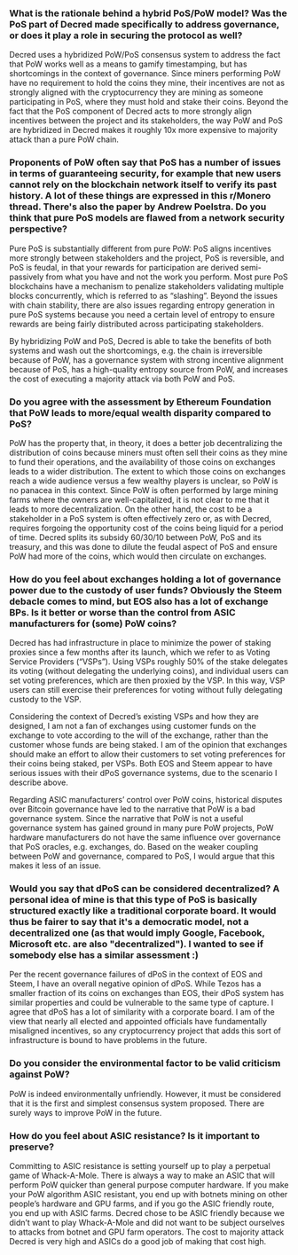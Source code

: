 ### What is the rationale behind a hybrid PoS/PoW model? Was the PoS part of Decred made specifically to address governance, or does it play a role in securing the protocol as well?

Decred uses a hybridized PoW/PoS consensus system to address the fact that PoW works well as a means to gamify timestamping, but has shortcomings in the context of governance. Since miners performing PoW have no requirement to hold the coins they mine, their incentives are not as strongly aligned with the cryptocurrency they are mining as someone participating in PoS, where they must hold and stake their coins. Beyond the fact that the PoS component of Decred acts to more strongly align incentives between the project and its stakeholders, the way PoW and PoS are hybridized in Decred makes it roughly 10x more expensive to majority attack than a pure PoW chain.

### Proponents of PoW often say that PoS has a number of issues in terms of guaranteeing security, for example that new users cannot rely on the blockchain network itself to verify its past history. A lot of these things are expressed in this r/Monero thread. There's also the paper by Andrew Poelstra. Do you think that pure PoS models are flawed from a network security perspective?

Pure PoS is substantially different from pure PoW: PoS aligns incentives more strongly between stakeholders and the project, PoS is reversible, and PoS is feudal, in that your rewards for participation are derived semi-passively from what you have and not the work you perform. Most pure PoS blockchains have a mechanism to penalize stakeholders validating multiple blocks concurrently, which is referred to as “slashing”. Beyond the issues with chain stability, there are also issues regarding entropy generation in pure PoS systems because you need a certain level of entropy to ensure rewards are being fairly distributed across participating stakeholders.

By hybridizing PoW and PoS, Decred is able to take the benefits of both systems and wash out the shortcomings, e.g. the chain is irreversible because of PoW, has a governance system with strong incentive alignment because of PoS, has a high-quality entropy source from PoW, and increases the cost of executing a majority attack via both PoW and PoS.

### Do you agree with the assessment by Ethereum Foundation that PoW leads to more/equal wealth disparity compared to PoS?

PoW has the property that, in theory, it does a better job decentralizing the distribution of coins because miners must often sell their coins as they mine to fund their operations, and the availability of those coins on exchanges leads to a wider distribution. The extent to which those coins on exchanges reach a wide audience versus a few wealthy players is unclear, so PoW is no panacea in this context. Since PoW is often performed by large mining farms where the owners are well-capitalized, it is not clear to me that it leads to more decentralization. On the other hand, the cost to be a stakeholder in a PoS system is often effectively zero or, as with Decred, requires forgoing the opportunity cost of the coins being liquid for a period of time. Decred splits its subsidy 60/30/10 between PoW, PoS and its treasury, and this was done to dilute the feudal aspect of PoS and ensure PoW had more of the coins, which would then circulate on exchanges.

### How do you feel about exchanges holding a lot of governance power due to the custody of user funds? Obviously the Steem debacle comes to mind, but EOS also has a lot of exchange BPs. Is it better or worse than the control from ASIC manufacturers for (some) PoW coins?

Decred has had infrastructure in place to minimize the power of staking proxies since a few months after its launch, which we refer to as Voting Service Providers (“VSPs”). Using VSPs roughly 50% of the stake delegates its voting (without delegating the underlying coins), and individual users can set voting preferences, which are then proxied by the VSP. In this way, VSP users can still exercise their preferences for voting without fully delegating custody to the VSP.

Considering the context of Decred’s existing VSPs and how they are designed, I am not a fan of exchanges using customer funds on the exchange to vote according to the will of the exchange, rather than the customer whose funds are being staked. I am of the opinion that exchanges should make an effort to allow their customers to set voting preferences for their coins being staked, per VSPs. Both EOS and Steem appear to have serious issues with their dPoS governance systems, due to the scenario I describe above.

Regarding ASIC manufacturers’ control over PoW coins, historical disputes over Bitcoin governance have led to the narrative that PoW is a bad governance system. Since the narrative that PoW is not a useful governance system has gained ground in many pure PoW projects, PoW hardware manufacturers do not have the same influence over governance that PoS oracles, e.g. exchanges, do. Based on the weaker coupling between PoW and governance, compared to PoS, I would argue that this makes it less of an issue.

### Would you say that dPoS can be considered decentralized? A personal idea of mine is that this type of PoS is basically structured exactly like a traditional corporate board. It would thus be fairer to say that it's a democratic model, not a decentralized one (as that would imply Google, Facebook, Microsoft etc. are also "decentralized"). I wanted to see if somebody else has a similar assessment :)

Per the recent governance failures of dPoS in the context of EOS and Steem, I have an overall negative opinion of dPoS. While Tezos has a smaller fraction of its coins on exchanges than EOS, their dPoS system has similar properties and could be vulnerable to the same type of capture. I agree that dPoS has a lot of similarity with a corporate board. I am of the view that nearly all elected and appointed officials have fundamentally misaligned incentives, so any cryptocurrency project that adds this sort of infrastructure is bound to have problems in the future.

### Do you consider the environmental factor to be valid criticism against PoW?

PoW is indeed environmentally unfriendly. However, it must be considered that it is the first and simplest consensus system proposed. There are surely ways to improve PoW in the future.

### How do you feel about ASIC resistance? Is it important to preserve?

Committing to ASIC resistance is setting yourself up to play a perpetual game of Whack-A-Mole. There is always a way to make an ASIC that will perform PoW quicker than general purpose computer hardware. If you make your PoW algorithm ASIC resistant, you end up with botnets mining on other people’s hardware and GPU farms, and if you go the ASIC friendly route, you end up with ASIC farms. Decred chose to be ASIC friendly because we didn’t want to play Whack-A-Mole and did not want to be subject ourselves to attacks from botnet and GPU farm operators. The cost to majority attack Decred is very high and ASICs do a good job of making that cost high.
